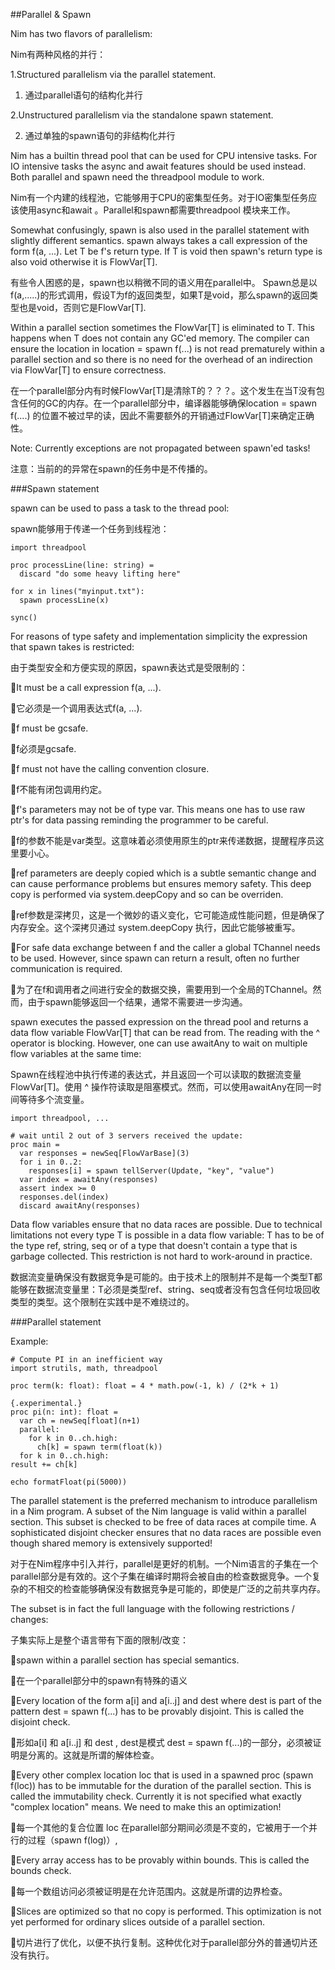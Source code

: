 ##Parallel & Spawn

Nim has two flavors of parallelism:

Nim有两种风格的并行：

1.Structured parallelism via the parallel statement.

1.  通过parallel语句的结构化并行

2.Unstructured parallelism via the standalone spawn statement.

2.  通过单独的spawn语句的非结构化并行

Nim has a builtin thread pool that can be used for CPU intensive tasks. For IO intensive tasks the async and await features should be used instead. Both parallel and spawn need the threadpool module to work.

Nim有一个内建的线程池，它能够用于CPU的密集型任务。对于IO密集型任务应该使用async和await 。Parallel和spawn都需要threadpool 模块来工作。

Somewhat confusingly, spawn is also used in the parallel statement with slightly different semantics. spawn always takes a call expression of the form f(a, ...). Let T be f's return type. If T is void then spawn's return type is also void otherwise it is FlowVar[T].

有些令人困惑的是，spawn也以稍微不同的语义用在parallel中。 Spawn总是以f(a,.....)的形式调用，假设T为f的返回类型，如果T是void，那么spawn的返回类型也是void，否则它是FlowVar[T].

Within a parallel section sometimes the FlowVar[T] is eliminated to T. This happens when T does not contain any GC'ed memory. The compiler can ensure the location in location = spawn f(...) is not read prematurely within a parallel section and so there is no need for the overhead of an indirection via FlowVar[T] to ensure correctness.

在一个parallel部分内有时候FlowVar[T]是清除T的？？？。这个发生在当T没有包含任何的GC的内存。在一个parallel部分中，编译器能够确保location = spawn f(....) 的位置不被过早的读，因此不需要额外的开销通过FlowVar[T]来确定正确性。

Note: Currently exceptions are not propagated between spawn'ed tasks!

注意：当前的的异常在spawn的任务中是不传播的。

###Spawn statement

spawn can be used to pass a task to the thread pool:

spawn能够用于传递一个任务到线程池：

```
import threadpool

proc processLine(line: string) =
  discard "do some heavy lifting here"

for x in lines("myinput.txt"):
  spawn processLine(x)

sync()
```

For reasons of type safety and implementation simplicity the expression that spawn takes is restricted:

由于类型安全和方便实现的原因，spawn表达式是受限制的：

It must be a call expression f(a, ...).

它必须是一个调用表达式f(a, ...).

f must be gcsafe.

f必须是gcsafe.

f must not have the calling convention closure.

f不能有闭包调用约定。

f's parameters may not be of type var. This means one has to use raw ptr's for data passing reminding the programmer to be careful.

f的参数不能是var类型。这意味着必须使用原生的ptr来传递数据，提醒程序员这里要小心。

ref parameters are deeply copied which is a subtle semantic change and can cause performance problems but ensures memory safety. This deep copy is performed via system.deepCopy and so can be overriden.

ref参数是深拷贝，这是一个微妙的语义变化，它可能造成性能问题，但是确保了内存安全。这个深拷贝通过 system.deepCopy 执行，因此它能够被重写。

For safe data exchange between f and the caller a global TChannel needs to be used. However, since spawn can return a result, often no further communication is required.

为了在f和调用者之间进行安全的数据交换，需要用到一个全局的TChannel。然而，由于spawn能够返回一个结果，通常不需要进一步沟通。

spawn executes the passed expression on the thread pool and returns a data flow variable FlowVar[T] that can be read from. The reading with the ^ operator is blocking. However, one can use awaitAny to wait on multiple flow variables at the same time:

Spawn在线程池中执行传递的表达式，并且返回一个可以读取的数据流变量FlowVar[T]。使用 ^ 操作符读取是阻塞模式。然而，可以使用awaitAny在同一时间等待多个流变量。

```
import threadpool, ...

# wait until 2 out of 3 servers received the update:
proc main =
  var responses = newSeq[FlowVarBase](3)
  for i in 0..2:
    responses[i] = spawn tellServer(Update, "key", "value")
  var index = awaitAny(responses)
  assert index >= 0
  responses.del(index)
  discard awaitAny(responses)
```

Data flow variables ensure that no data races are possible. Due to technical limitations not every type T is possible in a data flow variable: T has to be of the type ref, string, seq or of a type that doesn't contain a type that is garbage collected. This restriction is not hard to work-around in practice.

数据流变量确保没有数据竞争是可能的。由于技术上的限制并不是每一个类型T都能够在数据流变量里：T必须是类型ref、string、seq或者没有包含任何垃圾回收类型的类型。这个限制在实践中是不难绕过的。

###Parallel statement

Example:

```
# Compute PI in an inefficient way
import strutils, math, threadpool

proc term(k: float): float = 4 * math.pow(-1, k) / (2*k + 1)

{.experimental.}
proc pi(n: int): float =
  var ch = newSeq[float](n+1)
  parallel:
    for k in 0..ch.high:
      ch[k] = spawn term(float(k))
  for k in 0..ch.high:
result += ch[k]

echo formatFloat(pi(5000))
```

The parallel statement is the preferred mechanism to introduce parallelism in a Nim program. A subset of the Nim language is valid within a parallel section. This subset is checked to be free of data races at compile time. A sophisticated disjoint checker ensures that no data races are possible even though shared memory is extensively supported!

对于在Nim程序中引入并行，parallel是更好的机制。一个Nim语言的子集在一个parallel部分是有效的。这个子集在编译时期将会被自由的检查数据竞争。一个复杂的不相交的检查能够确保没有数据竞争是可能的，即使是广泛的之前共享内存。

The subset is in fact the full language with the following restrictions / changes:

子集实际上是整个语言带有下面的限制/改变：

spawn within a parallel section has special semantics.

在一个parallel部分中的spawn有特殊的语义

Every location of the form a[i] and a[i..j] and dest where dest is part of the pattern dest = spawn f(...) has to be provably disjoint. This is called the disjoint check.

形如a[i] 和 a[i..j] 和 dest , dest是模式 dest = spawn f(...)的一部分，必须被证明是分离的。这就是所谓的解体检查。

Every other complex location loc that is used in a spawned proc (spawn f(loc)) has to be immutable for the duration of the parallel section. This is called the immutability check. Currently it is not specified what exactly "complex location" means. We need to make this an optimization!

每一个其他的复合位置 loc 在parallel部分期间必须是不变的，它被用于一个并行的过程（spawn f(log)）, 

Every array access has to be provably within bounds. This is called the bounds check.

每一个数组访问必须被证明是在允许范围内。这就是所谓的边界检查。

Slices are optimized so that no copy is performed. This optimization is not yet performed for ordinary slices outside of a parallel section.

切片进行了优化，以便不执行复制。这种优化对于parallel部分外的普通切片还没有执行。
